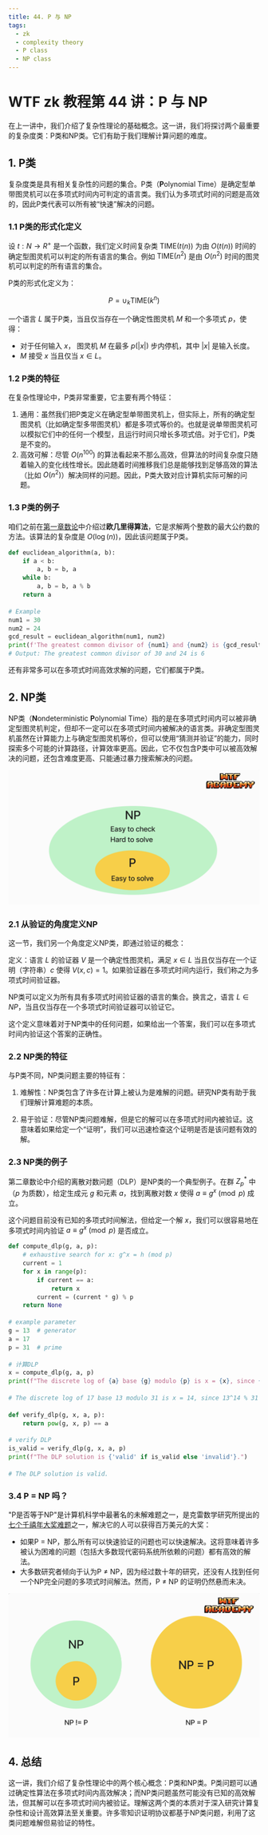 ```yaml
---
title: 44. P 与 NP
tags:
  - zk
  - complexity theory
  - P class
  - NP class
---
```


# WTF zk 教程第 44 讲：P 与 NP

在上一讲中，我们介绍了复杂性理论的基础概念。这一讲，我们将探讨两个最重要的复杂度类：P类和NP类。它们有助于我们理解计算问题的难度。

## 1. P类

复杂度类是具有相关复杂性的问题的集合。P类（**P**olynomial Time）是确定型单带图灵机可以在多项式时间内可判定的语言类。我们认为多项式时间的问题是高效的，因此P类代表可以所有被“快速”解决的问题。

### 1.1 P类的形式化定义

设 $t: N \to R^+$ 是一个函数，我们定义时间复杂类 $\text{TIME}(t(n))$ 为由 $O(t(n))$ 时间的确定型图灵机可以判定的所有语言的集合。例如 $\text{TIME}(n^2)$ 是由 $O(n^2)$ 时间的图灵机可以判定的所有语言的集合。

P类的形式化定义为：

$$
P = \cup_k{\text{TIME}(k^n)}
$$

一个语言 $L$ 属于P类，当且仅当存在一个确定性图灵机 $M$ 和一个多项式 $p$，使得：
- 对于任何输入 $x$， 图灵机 $M$ 在最多 $p(\lvert x \rvert)$ 步内停机，其中 $\lvert x \rvert$ 是输入长度。
- $M$ 接受 $x$ 当且仅当 $x \in L$。

### 1.2 P类的特征

在复杂性理论中，P类非常重要，它主要有两个特征：

1. 通用：虽然我们把P类定义在确定型单带图灵机上，但实际上，所有的确定型图灵机（比如确定型多带图灵机）都是多项式等价的。也就是说单带图灵机可以模拟它们中的任何一个模型，且运行时间只增长多项式倍。对于它们，P类是不变的。
2. 高效可解：尽管 $O(n^{100})$ 的算法看起来不那么高效，但算法的时间复杂度只随着输入的变化线性增长。因此随着时间推移我们总是能够找到足够高效的算法（比如 $O(n^2)$）解决同样的问题。因此，P类大致对应计算机实际可解的问题。

### 1.3 P类的例子

咱们之前在[第一章数论](https://github.com/WTFAcademy/WTF-zk/blob/main/03_Euclidean/readme.md)中介绍过**欧几里得算法**，它是求解两个整数的最大公约数的方法。该算法的复杂度是 $O(\log(n))$，因此该问题属于P类。

```python
def euclidean_algorithm(a, b):
    if a < b:
        a, b = b, a
    while b:
        a, b = b, a % b
    return a

# Example
num1 = 30
num2 = 24
gcd_result = euclidean_algorithm(num1, num2)
print(f'The greatest common divisor of {num1} and {num2} is {gcd_result}')
# Output: The greatest common divisor of 30 and 24 is 6
```

还有非常多可以在多项式时间高效求解的问题，它们都属于P类。

## 2. NP类

NP类（**N**ondeterministic **P**olynomial Time）指的是在多项式时间内可以被非确定型图灵机判定，但却不一定可以在多项式时间内被解决的语言类。非确定型图灵机虽然在计算能力上与确定型图灵机等价，但可以使用“猜测并验证”的能力，同时探索多个可能的计算路径，计算效率更高。因此，它不仅包含P类中可以被高效解决的问题，还包含难度更高、只能通过暴力搜索解决的问题。

![](./img/44-1.png)

### 2.1 从验证的角度定义NP

这一节，我们另一个角度定义NP类，即通过验证的概念：

定义：语言 $L$ 的验证器 $V$ 是一个确定性图灵机，满足 $x \in L$ 当且仅当存在一个证明（字符串）$`c`$ 使得 $V(x, c) = 1$。如果验证器在多项式时间内运行，我们称之为多项式时间验证器。

NP类可以定义为所有具有多项式时间验证器的语言的集合。换言之，语言 $L \in NP$，当且仅当存在一个多项式时间验证器可以验证它。

这个定义意味着对于NP类中的任何问题，如果给出一个答案，我们可以在多项式时间内验证这个答案的正确性。

### 2.2 NP类的特征

与P类不同，NP类问题主要的特征有：

1. 难解性：NP类包含了许多在计算上被认为是难解的问题。研究NP类有助于我们理解计算难题的本质。

2. 易于验证：尽管NP类问题难解，但是它的解可以在多项式时间内被验证。这意味着如果给定一个“证明”，我们可以迅速检查这个证明是否是该问题有效的解。

### 2.3 NP类的例子

第二章数论中介绍的离散对数问题（DLP）是NP类的一个典型例子。在群 $Z^*_p$ 中（$`p`$ 为质数），给定生成元 $g$ 和元素 $a$，找到离散对数 $x$ 使得 $a \equiv g^x \pmod{p}$ 成立。

这个问题目前没有已知的多项式时间解法，但给定一个解 $x$，我们可以很容易地在多项式时间内验证 $a \equiv g^x \pmod{p}$ 是否成立。

```python
def compute_dlp(g, a, p):
    # exhaustive search for x: g^x = h (mod p)
    current = 1
    for x in range(p):
        if current == a:
            return x
        current = (current * g) % p
    return None  

# example parameter
g = 13  # generator
a = 17  
p = 31  # prime

# 计算DLP
x = compute_dlp(g, a, p)
print(f"The discrete log of {a} base {g} modulo {p} is x = {x}, since {g}^{x} % {p} = {a}")

# The discrete log of 17 base 13 modulo 31 is x = 14, since 13^14 % 31 = 17

def verify_dlp(g, x, a, p):
    return pow(g, x, p) == a

# verify DLP
is_valid = verify_dlp(g, x, a, p)
print(f"The DLP solution is {'valid' if is_valid else 'invalid'}.")

# The DLP solution is valid.
```

### 3.4 P = NP 吗？

"P是否等于NP"是计算机科学中最著名的未解难题之一，是克雷数学研究所提出的[七个千禧年大奖难题](https://zh.wikipedia.org/wiki/%E5%8D%83%E7%A6%A7%E5%B9%B4%E5%A4%A7%E7%8D%8E%E9%9B%A3%E9%A1%8C)之一，解决它的人可以获得百万美元的大奖：

- 如果P = NP，那么所有可以快速验证的问题也可以快速解决。这将意味着许多被认为困难的问题（包括大多数现代密码系统所依赖的问题）都有高效的解法。
- 大多数研究者倾向于认为P ≠ NP，因为经过数十年的研究，还没有人找到任何一个NP完全问题的多项式时间解法。然而，P ≠ NP 的证明仍然悬而未决。


![](./img/44-2.png)


## 4. 总结

这一讲，我们介绍了复杂性理论中的两个核心概念：P类和NP类。P类问题可以通过确定性算法在多项式时间内高效解决；而NP类问题虽然可能没有已知的高效解法，但其解可以在多项式时间内被验证。理解这两个类的本质对于深入研究计算复杂性和设计高效算法至关重要。许多零知识证明协议都基于NP类问题，利用了这类问题难解但易验证的特性。
